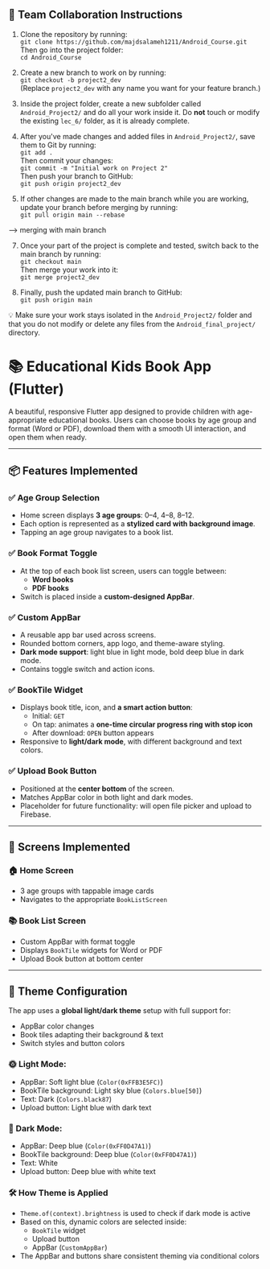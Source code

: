 ## 🤝 Team Collaboration Instructions

1. Clone the repository by running:  
`git clone https://github.com/majdsalameh1211/Android_Course.git`  
Then go into the project folder:  
`cd Android_Course`

2. Create a new branch to work on by running:  
`git checkout -b project2_dev`  
(Replace `project2_dev` with any name you want for your feature branch.)

3. Inside the project folder, create a new subfolder called `Android_Project2/` and do all your work inside it. Do **not** touch or modify the existing `lec_6/` folder, as it is already complete.

4. After you've made changes and added files in `Android_Project2/`, save them to Git by running:  
`git add .`  
Then commit your changes:  
`git commit -m "Initial work on Project 2"`  
Then push your branch to GitHub:  
`git push origin project2_dev`

5. If other changes are made to the main branch while you are working, update your branch before merging by running:  
`git pull origin main --rebase`

--> merging with main branch

7. Once your part of the project is complete and tested, switch back to the main branch by running:  
`git checkout main`  
Then merge your work into it:  
`git merge project2_dev`

8. Finally, push the updated main branch to GitHub:  
`git push origin main`

💡 Make sure your work stays isolated in the `Android_Project2/` folder and that you do not modify or delete any files from the `Android_final_project/` directory. 


# 📚 Educational Kids Book App (Flutter)

A beautiful, responsive Flutter app designed to provide children with age-appropriate educational books. Users can choose books by age group and format (Word or PDF), download them with a smooth UI interaction, and open them when ready.

---

## 📦 Features Implemented

### ✅ Age Group Selection
- Home screen displays **3 age groups**: 0–4, 4–8, 8–12.
- Each option is represented as a **stylized card with background image**.
- Tapping an age group navigates to a book list.

### ✅ Book Format Toggle
- At the top of each book list screen, users can toggle between:
  - **Word books**
  - **PDF books**
- Switch is placed inside a **custom-designed AppBar**.

### ✅ Custom AppBar
- A reusable app bar used across screens.
- Rounded bottom corners, app logo, and theme-aware styling.
- **Dark mode support**: light blue in light mode, bold deep blue in dark mode.
- Contains toggle switch and action icons.

### ✅ BookTile Widget
- Displays book title, icon, and **a smart action button**:
  - Initial: `GET`
  - On tap: animates a **one-time circular progress ring with stop icon**
  - After download: `OPEN` button appears
- Responsive to **light/dark mode**, with different background and text colors.

### ✅ Upload Book Button
- Positioned at the **center bottom** of the screen.
- Matches AppBar color in both light and dark modes.
- Placeholder for future functionality: will open file picker and upload to Firebase.

---

## 📱 Screens Implemented

### 🏠 Home Screen
- 3 age groups with tappable image cards
- Navigates to the appropriate `BookListScreen`

### 📚 Book List Screen
- Custom AppBar with format toggle
- Displays `BookTile` widgets for Word or PDF
- Upload Book button at bottom center

---

## 🎨 Theme Configuration

The app uses a **global light/dark theme** setup with full support for:

- AppBar color changes
- Book tiles adapting their background & text
- Switch styles and button colors

### 🌞 Light Mode:
- AppBar: Soft light blue (`Color(0xFFB3E5FC)`)
- BookTile background: Light sky blue (`Colors.blue[50]`)
- Text: Dark (`Colors.black87`)
- Upload button: Light blue with dark text

### 🌙 Dark Mode:
- AppBar: Deep blue (`Color(0xFF0D47A1)`)
- BookTile background: Deep blue (`Color(0xFF0D47A1)`)
- Text: White
- Upload button: Deep blue with white text

### 🛠 How Theme is Applied
- `Theme.of(context).brightness` is used to check if dark mode is active
- Based on this, dynamic colors are selected inside:
  - `BookTile` widget
  - Upload button
  - AppBar (`CustomAppBar`)
- The AppBar and buttons share consistent theming via conditional colors





